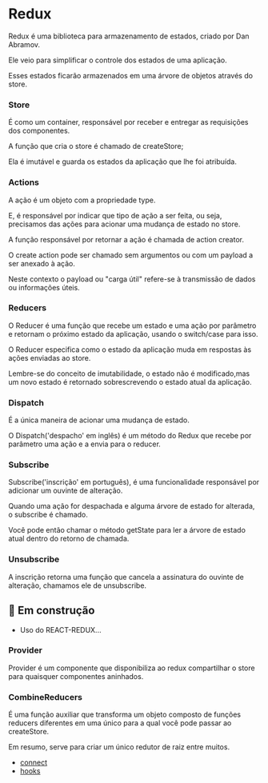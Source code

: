 # Redux

Redux é uma biblioteca para armazenamento de estados, criado por Dan Abramov.

Ele veio para simplificar o controle dos estados de uma aplicação.

Esses estados ficarão armazenados em uma árvore de objetos através do store.

### Store

É como um container, responsável por receber e entregar as requisições dos componentes.

A função que cria o store é chamado de createStore;

Ela é imutável e guarda os estados da aplicação que lhe foi atribuída.

### Actions

A ação é um objeto com a propriedade type.

E, é responsável por indicar que tipo de ação a ser feita, ou seja, precisamos das ações para acionar uma mudança de estado no store.

A função responsável por retornar a ação é chamada de action creator.

O create action pode ser chamado sem argumentos ou com um payload a ser anexado à ação.

Neste contexto o payload ou "carga útil" refere-se à transmissão de dados ou informações úteis.

### Reducers

O Reducer é uma função que recebe um estado e uma ação por parâmetro e retornam o próximo estado da aplicação, usando o switch/case para isso.

O Reducer especifica como o estado da aplicação muda em respostas às ações enviadas ao store.

Lembre-se do conceito de imutabilidade,
o estado não é modificado,mas um novo estado é retornado sobrescrevendo o estado atual da aplicação.

### Dispatch

É a única maneira de acionar uma mudança de estado.

O Dispatch('despacho' em inglês) é um método do Redux que recebe por parâmetro uma ação e a envia para o reducer.

### Subscribe

Subscribe('inscrição' em português), é uma funcionalidade responsável por adicionar um ouvinte de alteração.

Quando uma ação for despachada e alguma árvore de estado for alterada, o subscribe é chamado.

Você pode então chamar o método getState para ler a árvore de estado atual dentro do retorno de chamada.

### Unsubscribe

A inscrição retorna uma função que cancela a assinatura do ouvinte de alteração, chamamos ele de unsubscribe.

## 🚧 Em construção

- Uso do REACT-REDUX...

### Provider

Provider é um componente que disponibiliza ao redux compartilhar o store para quaisquer componentes aninhados.

### CombineReducers

É uma função auxiliar que transforma um objeto composto de funções reducers diferentes em uma único para a qual você pode passar ao createStore.

Em resumo, serve para criar um único redutor de raiz entre muitos.

- [connect](https://react-redux.js.org/tutorials/connect)
- [hooks](https://react-redux.js.org/api/hooks)
